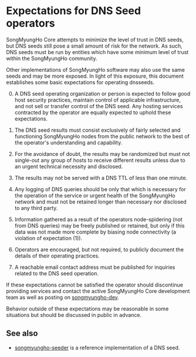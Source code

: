 Expectations for DNS Seed operators
====================================

SongMyungHo Core attempts to minimize the level of trust in DNS seeds,
but DNS seeds still pose a small amount of risk for the network.
As such, DNS seeds must be run by entities which have some minimum
level of trust within the SongMyungHo community.

Other implementations of SongMyungHo software may also use the same
seeds and may be more exposed. In light of this exposure, this
document establishes some basic expectations for operating dnsseeds.

0. A DNS seed operating organization or person is expected to follow good
host security practices, maintain control of applicable infrastructure,
and not sell or transfer control of the DNS seed. Any hosting services
contracted by the operator are equally expected to uphold these expectations.

1. The DNS seed results must consist exclusively of fairly selected and
functioning SongMyungHo nodes from the public network to the best of the
operator's understanding and capability.

2. For the avoidance of doubt, the results may be randomized but must not
single-out any group of hosts to receive different results unless due to an
urgent technical necessity and disclosed.

3. The results may not be served with a DNS TTL of less than one minute.

4. Any logging of DNS queries should be only that which is necessary
for the operation of the service or urgent health of the SongMyungHo
network and must not be retained longer than necessary nor disclosed
to any third party.

5. Information gathered as a result of the operators node-spidering
(not from DNS queries) may be freely published or retained, but only
if this data was not made more complete by biasing node connectivity
(a violation of expectation (1)).

6. Operators are encouraged, but not required, to publicly document the
details of their operating practices.

7. A reachable email contact address must be published for inquiries
related to the DNS seed operation.

If these expectations cannot be satisfied the operator should
discontinue providing services and contact the active SongMyungHo
Core development team as well as posting on
[songmyungho-dev](https://groups.google.com/forum/#!forum/songmyungho-dev).

Behavior outside of these expectations may be reasonable in some
situations but should be discussed in public in advance.

See also
----------
- [songmyungho-seeder](https://github.com/pooler/songmyungho-seeder) is a reference implementation of a DNS seed.
